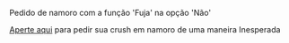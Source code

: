 Pedido de namoro  com a função 'Fuja' na opção 'Não'

[Aperte aqui](https://sanped07.github.io/b_fujao/) para pedir sua crush em namoro de uma maneira Inesperada
